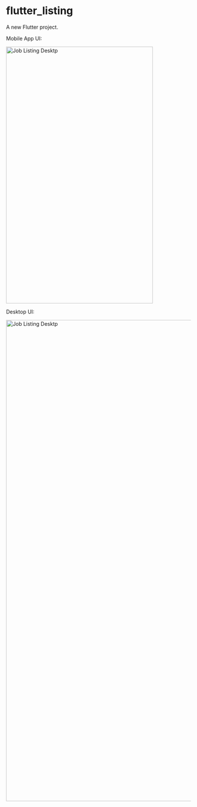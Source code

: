 # flutter_listing

A new Flutter project.

Mobile App UI:

<img width="400" height="700" alt="Job Listing Desktp" src="https://github.com/user-attachments/assets/9a5acc20-05e0-46f4-be2a-51726f204c5e">


Desktop UI:

<img width="1312" alt="Job Listing Desktp" src="https://github.com/user-attachments/assets/13b9841d-8377-48df-98b7-8ae768645933">
